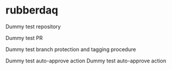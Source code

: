 # rubberdaq
Dummy test repository

Dummy test PR

Dummy test branch protection and tagging procedure

Dummy test auto-approve action
Dummy test auto-approve action
